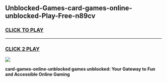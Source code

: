 
## Unblocked-Games-card-games-online-unblocked-Play-Free-n89cv
<h3>
<a href="https://premium76.site?title=card-games-online-unblocked&ref=17A">CLICK TO PLAY</a></h3>
<hr>

<h3>
<a href="https://premium76.site?title=card-games-online-unblocked&ref=17A">CLICK 2 PLAY</a>
  
</h3>

<a href="https://premium76.site?title=card-games-online-unblocked&ref=17A"><img src="https://clearcache.store/games.png"></a>


**card-games-online-unblocked games unblocked: Your Gateway to Fun and Accessible Online Gaming**
